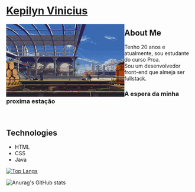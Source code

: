 # <a href="https://www.linkedin.com/in/kepilyn-santos/">Kepilyn Vinicius</a>
<img align="left" alt="midias" width="320px" src="https://github.com/NylipekWolf/NylipekWolf/blob/main/train.gif" />

## About Me
Tenho 20 anos e atualmente, sou estudante do curso Proa.
<br>
Sou um desenvolvedor front-end que almeja ser fullstack. 
### A espera da minha proxima estação 

<br>

## Technologies
- HTML
- CSS
- Java


[![Top Langs](https://github-readme-stats.vercel.app/api/top-langs/?username=NylipekWolf&layout=compact)](https://github.com/anuraghazra/github-readme-stats)


  ![Anurag's GitHub stats](https://github-readme-stats.vercel.app/api?username=NylipekWolf&_icons=true&theme=midnight-purple)
